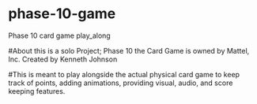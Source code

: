 # phase-10-game
Phase 10 card game play_along

#About this is a solo Project;
Phase 10 the Card Game is owned by Mattel, Inc.
Created by Kenneth Johnson

#This is meant to play alongside the actual physical card game to keep track of points, adding animations,
providing visual, audio, and score keeping features.
